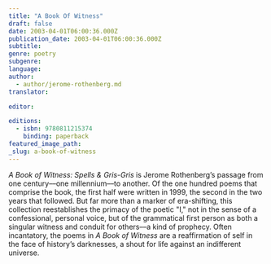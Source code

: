 ```yaml
---
title: "A Book Of Witness"
draft: false
date: 2003-04-01T06:00:36.000Z
publication_date: 2003-04-01T06:00:36.000Z
subtitle:
genre: poetry
subgenre:
language:
author:
  - author/jerome-rothenberg.md
translator:

editor:

editions:
  - isbn: 9780811215374
    binding: paperback
featured_image_path:
_slug: a-book-of-witness
---
```


_A Book of Witness: Spells & Gris-Gris_ is Jerome Rothenberg’s passage from one century––one millennium––to another. Of the one hundred poems that comprise the book, the first half were written in 1999, the second in the two years that followed. But far more than a marker of era-shifting, this collection reestablishes the primacy of the poetic "I," not in the sense of a confessional, personal voice, but of the grammatical first person as both a singular witness and conduit for others––a kind of prophecy. Often incantatory, the poems in _A Book of Witness_ are a reaffirmation of self in the face of history’s darknesses, a shout for life against an indifferent universe.

